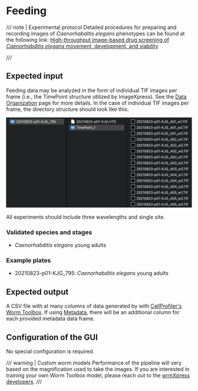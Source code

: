 # Feeding

/// note | Experimental protocol
Detailed procedures for preparing and recording images of *Caenorhabditis elegans* phenotypes can be found at the following link: [High-throughput image-based drug screening of *Caenorhabditis elegans* movement, development, and viability](https://protocolexchange.researchsquare.com/article/pex-2018/v1)

///

## Expected input

Feeding data may be analyzed in the form of individual TIF images per frame (i.e., the TimePoint structure utilized by ImageXpress).  See the [Data Organization](../../data_organization.md) page for more details. In the case of individual TIF images per frame, the directory structure should look like this:

![Feeding file structure](../img/feeding_structure.png)

All experiments should include three wavelengths and single site.

### Validated species and stages

- *Caenorhabditis elegans* young adults

### Example plates

- 20210823-p01-KJG_795: *Caenorhabditis elegans* young adults

## Expected output

A CSV file with at many columns of data generated by with [CellProfiler's](https://cellprofiler.org/) [Worm Toolbox](https://cellprofiler.org/wormtoolbox). If using [Metadata](), there will be an additional column for each provided metadata data frame.

## Configuration of the GUI

No special configuration is required.

/// warning | Custom worm models
Performance of the pipeline will very based on the magnification used to take the images. If you are interested in training your own Worm Toolbox model, please reach out to the [wrmXpress developers](../../index.md#getting-support).
///